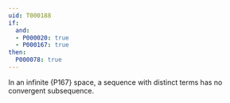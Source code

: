 ```yaml
---
uid: T000188
if:
  and:
  - P000020: true
  - P000167: true
then:
  P000078: true
---
```


In an infinite {P167} space, a sequence with distinct terms has no convergent subsequence.
